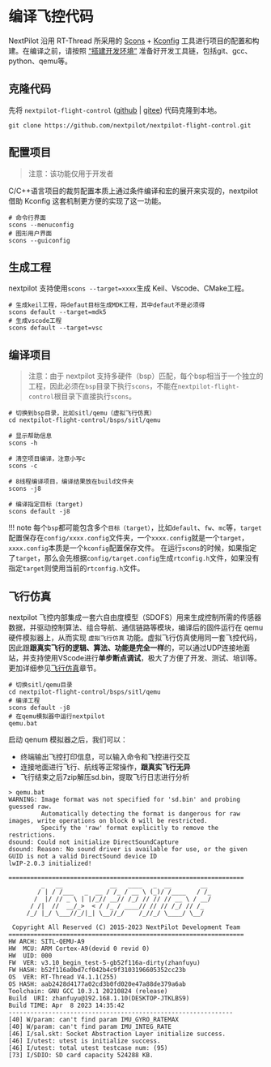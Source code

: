 # 编译飞控代码

NextPilot 沿用 RT-Thread 所采用的 [Scons](./构建配置系统/SCons.md) + [Kconfig](./构建配置系统/Kconfig.md) 工具进行项目的配置和构建。在编译之前，请按照 [“搭建开发环境”](./01.setup-develop-environment.md) 准备好开发工具链，包括git、gcc、python、qemu等。

## 克隆代码

先将 `nextpilot-flight-control` ([github](https://github.com/nextpilot/nextpilot-flight-control.git) | [gitee](https://github.com/nextpilot/nextpilot-flight-control.git)) 代码克隆到本地。

```shell
git clone https://github.com/nextpilot/nextpilot-flight-control.git
```

## 配置项目

> 注意：该功能仅用于开发者

C/C++语言项目的裁剪配置本质上通过条件编译和宏的展开来实现的，nextpilot 借助 Kconfig 这套机制更方便的实现了这一功能。

```shell
# 命令行界面
scons --menuconfig
# 图形用户界面
scons --guiconfig

```

## 生成工程

nextpilot 支持使用`scons --target=xxxx`生成 Keil、Vscode、CMake工程。

```shell
# 生成keil工程，将defaut目标生成MDK工程，其中defaut不是必须得
scons default --target=mdk5
# 生成vscode工程
scons default --target=vsc
```

## 编译项目

> 注意：由于 nextpilot 支持多硬件（bsp）匹配，每个bsp相当于一个独立的工程，因此必须在`bsp`目录下执行`scons`，不能在`nextpilot-flight-control`根目录下直接执行`scons`。

```shell
# 切换到bsp目录，比如sitl/qemu（虚拟飞行仿真）
cd nextpilot-flight-control/bsps/sitl/qemu

# 显示帮助信息
scons -h

# 清空项目编译，注意小写c
scons -c

# 8线程编译项目，编译结果放在build文件夹
scons -j8

# 编译指定目标（target)
scons default -j8
```

!!! note
    每个`bsp`都可能包含多个`目标（target）`，比如`default`、`fw`、`mc`等，`target`配置保存在`config/xxxx.config`文件夹，一个`xxxx.config`就是一个`target`，`xxxx.config`本质是一个`kconfig`配置保存文件。
    在运行`scons`的时候，如果指定了`target`，那么会先根据`config/target.config`生成`rtconfig.h`文件，如果没有指定`target`则使用当前的`rtconfig.h`文件。

## 飞行仿真

nextpilot 飞控内部集成一套六自由度模型（SDOFS）用来生成控制所需的传感器数据，并驱动控制算法、组合导航、通信链路等模块，编译后的固件运行在 qemu 硬件模拟器上，从而实现 `虚拟飞行仿真` 功能。虚拟飞行仿真使用同一套飞控代码，因此跟**跟真实飞行的逻辑、算法、功能是完全一样**的，可以通过UDP连接地面站，并支持使用VScode进行**单步断点调试**，极大了方便了开发、测试、培训等。更加详细参见[飞行仿真](../E.%E9%A3%9E%E8%A1%8C%E4%BB%BF%E7%9C%9F/sitl_qemu.md)章节。

```shell
# 切换sitl/qemu目录
cd nextpilot-flight-control/bsps/sitl/qemu
# 编译工程
scons default -j8
# 在qemu模拟器中运行nextpilot
qemu.bat
```

启动 qenum 模拟器之后，我们可以：

- 终端输出飞控打印信息，可以输入命令和飞控进行交互
- 连接地面进行飞行、航线等正常操作，**跟真实飞行无异**
- 飞行结束之后7zip解压sd.bin，提取飞行日志进行分析

```
> qemu.bat
WARNING: Image format was not specified for 'sd.bin' and probing guessed raw.
         Automatically detecting the format is dangerous for raw images, write operations on block 0 will be restricted.
         Specify the 'raw' format explicitly to remove the restrictions.
dsound: Could not initialize DirectSoundCapture
dsound: Reason: No sound driver is available for use, or the given GUID is not a valid DirectSound device ID
lwIP-2.0.3 initialized!

=================================================================
         _   __             __   ____   _  __        __
        / | / /___   _  __ / /_ / __ \ (_)/ /____   / /_
       /  |/ // _ \ | |/_// __// /_/ // // // __ \ / __/
      / /|  //  __/_>  < / /_ / ____// // // /_/ // /_
     /_/ |_/ \___//_/|_| \__//_/    /_//_/ \____/ \__/

 Copyright All Reserved (C) 2015-2023 NextPilot Development Team
=================================================================
HW ARCH: SITL-QEMU-A9
HW  MCU: ARM Cortex-A9(devid 0 revid 0)
HW  UID: 000
FW  VER: v3.10_begin_test-5-gb52f116a-dirty(zhanfuyu)
FW HASH: b52f116a0bd7cf042b4c9f3103196605352cc23b
OS  VER: RT-Thread V4.1.1(255)
OS HASH: aab2428d4177a02cd3b0fd020e47a88de379a6ab
Toolchain: GNU GCC 10.3.1 20210824 (release)
Build  URI: zhanfuyu@192.168.1.10(DESKTOP-JTKLBS9)
Build TIME: Apr  8 2023 14:35:42
--------------------------------------------------------------
[40] W/param: can't find param IMU_GYRO_RATEMAX
[40] W/param: can't find param IMU_INTEG_RATE
[46] I/sal.skt: Socket Abstraction Layer initialize success.
[46] I/utest: utest is initialize success.
[46] I/utest: total utest testcase num: (95)
[73] I/SDIO: SD card capacity 524288 KB.
```
